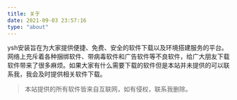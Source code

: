 ```yaml
---
title: 关于
date: 2021-09-03 23:57:16
type: "about"
---
```


ysh安装旨在为大家提供便捷、免费、安全的软件下载以及环境搭建服务的平台。网络上充斥着各种捆绑软件、带病毒软件和广告软件等不良软件，给广大朋友下载软件带来了很多麻烦。如果大家有什么需要下载的软件但是本站并未提供的可以联系我，我会及时提供相关软件下载。
> 本站提供的所有软件皆来自互联网，如有侵权，联系我删除。